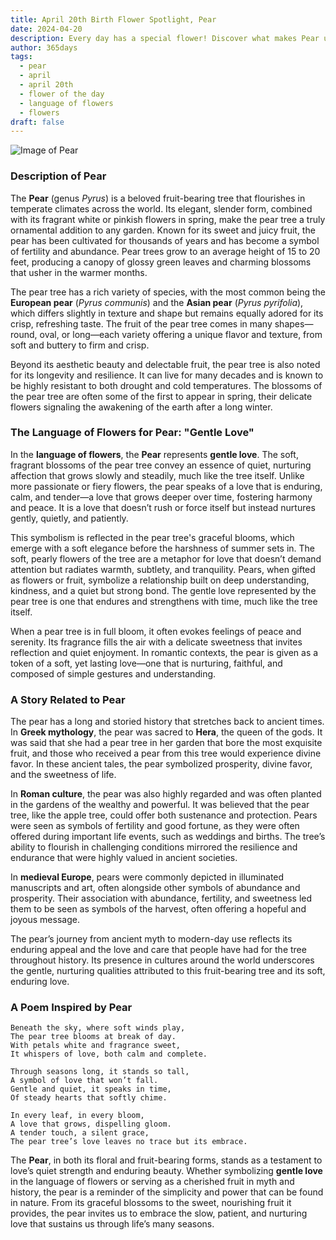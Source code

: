 ```yaml
---
title: April 20th Birth Flower Spotlight, Pear
date: 2024-04-20
description: Every day has a special flower! Discover what makes Pear unique as today’s birth flower and its symbolic meaning.
author: 365days
tags:
  - pear
  - april
  - april 20th
  - flower of the day
  - language of flowers
  - flowers
draft: false
---
```


![Image of Pear](https://cdn.pixabay.com/photo/2016/06/02/13/38/pear-flower-1431142_1280.jpg#center)


### Description of Pear

The **Pear** (genus _Pyrus_) is a beloved fruit-bearing tree that flourishes in temperate climates across the world. Its elegant, slender form, combined with its fragrant white or pinkish flowers in spring, make the pear tree a truly ornamental addition to any garden. Known for its sweet and juicy fruit, the pear has been cultivated for thousands of years and has become a symbol of fertility and abundance. Pear trees grow to an average height of 15 to 20 feet, producing a canopy of glossy green leaves and charming blossoms that usher in the warmer months.

The pear tree has a rich variety of species, with the most common being the **European pear** (_Pyrus communis_) and the **Asian pear** (_Pyrus pyrifolia_), which differs slightly in texture and shape but remains equally adored for its crisp, refreshing taste. The fruit of the pear tree comes in many shapes—round, oval, or long—each variety offering a unique flavor and texture, from soft and buttery to firm and crisp.

Beyond its aesthetic beauty and delectable fruit, the pear tree is also noted for its longevity and resilience. It can live for many decades and is known to be highly resistant to both drought and cold temperatures. The blossoms of the pear tree are often some of the first to appear in spring, their delicate flowers signaling the awakening of the earth after a long winter.

### The Language of Flowers for Pear: "Gentle Love"

In the **language of flowers**, the **Pear** represents **gentle love**. The soft, fragrant blossoms of the pear tree convey an essence of quiet, nurturing affection that grows slowly and steadily, much like the tree itself. Unlike more passionate or fiery flowers, the pear speaks of a love that is enduring, calm, and tender—a love that grows deeper over time, fostering harmony and peace. It is a love that doesn’t rush or force itself but instead nurtures gently, quietly, and patiently.

This symbolism is reflected in the pear tree's graceful blooms, which emerge with a soft elegance before the harshness of summer sets in. The soft, pearly flowers of the tree are a metaphor for love that doesn’t demand attention but radiates warmth, subtlety, and tranquility. Pears, when gifted as flowers or fruit, symbolize a relationship built on deep understanding, kindness, and a quiet but strong bond. The gentle love represented by the pear tree is one that endures and strengthens with time, much like the tree itself.

When a pear tree is in full bloom, it often evokes feelings of peace and serenity. Its fragrance fills the air with a delicate sweetness that invites reflection and quiet enjoyment. In romantic contexts, the pear is given as a token of a soft, yet lasting love—one that is nurturing, faithful, and composed of simple gestures and understanding.

### A Story Related to Pear

The pear has a long and storied history that stretches back to ancient times. In **Greek mythology**, the pear was sacred to **Hera**, the queen of the gods. It was said that she had a pear tree in her garden that bore the most exquisite fruit, and those who received a pear from this tree would experience divine favor. In these ancient tales, the pear symbolized prosperity, divine favor, and the sweetness of life.

In **Roman culture**, the pear was also highly regarded and was often planted in the gardens of the wealthy and powerful. It was believed that the pear tree, like the apple tree, could offer both sustenance and protection. Pears were seen as symbols of fertility and good fortune, as they were often offered during important life events, such as weddings and births. The tree’s ability to flourish in challenging conditions mirrored the resilience and endurance that were highly valued in ancient societies.

In **medieval Europe**, pears were commonly depicted in illuminated manuscripts and art, often alongside other symbols of abundance and prosperity. Their association with abundance, fertility, and sweetness led them to be seen as symbols of the harvest, often offering a hopeful and joyous message.

The pear’s journey from ancient myth to modern-day use reflects its enduring appeal and the love and care that people have had for the tree throughout history. Its presence in cultures around the world underscores the gentle, nurturing qualities attributed to this fruit-bearing tree and its soft, enduring love.

### A Poem Inspired by Pear

```
Beneath the sky, where soft winds play,  
The pear tree blooms at break of day.  
With petals white and fragrance sweet,  
It whispers of love, both calm and complete.  

Through seasons long, it stands so tall,  
A symbol of love that won’t fall.  
Gentle and quiet, it speaks in time,  
Of steady hearts that softly chime.  

In every leaf, in every bloom,  
A love that grows, dispelling gloom.  
A tender touch, a silent grace,  
The pear tree’s love leaves no trace but its embrace.  
```

The **Pear**, in both its floral and fruit-bearing forms, stands as a testament to love’s quiet strength and enduring beauty. Whether symbolizing **gentle love** in the language of flowers or serving as a cherished fruit in myth and history, the pear is a reminder of the simplicity and power that can be found in nature. From its graceful blossoms to the sweet, nourishing fruit it provides, the pear invites us to embrace the slow, patient, and nurturing love that sustains us through life’s many seasons.
